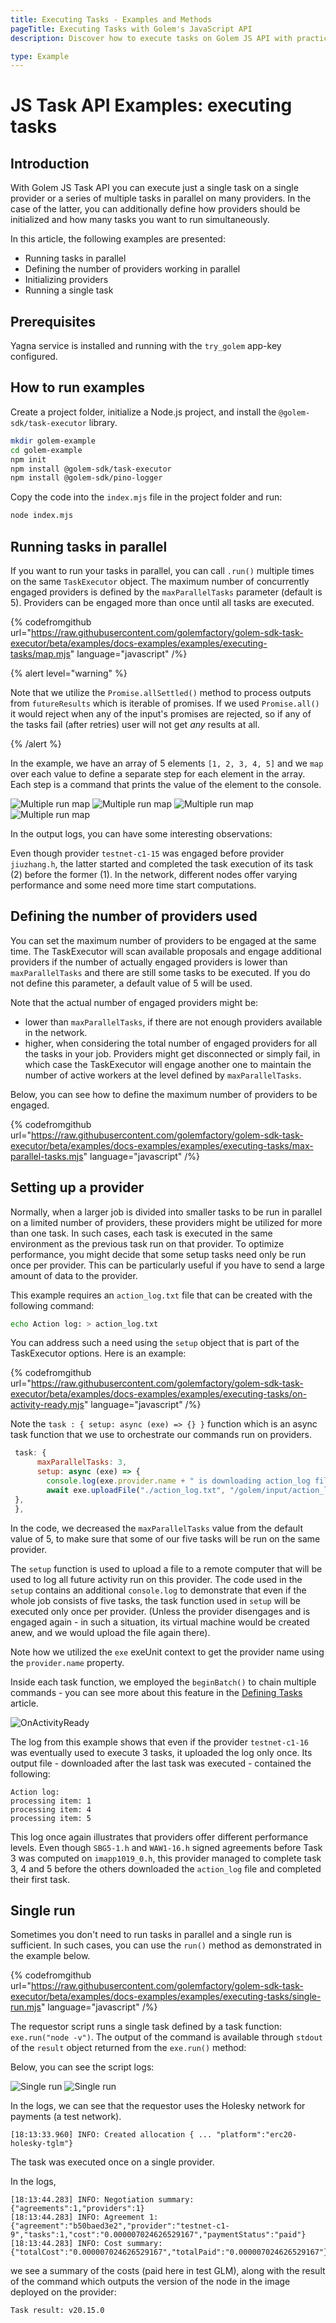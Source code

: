 ```yaml
---
title: Executing Tasks - Examples and Methods
pageTitle: Executing Tasks with Golem's JavaScript API
description: Discover how to execute tasks on Golem JS API with practical examples. Learn to run tasks in parallel, initialize providers, and handle single task executions efficiently. Ideal for Node.js developers using Golem network.

type: Example
---
```


# JS Task API Examples: executing tasks

## Introduction

With Golem JS Task API you can execute just a single task on a single provider or a series of multiple tasks in parallel on many providers. In the case of the latter, you can additionally define how providers should be initialized and how many tasks you want to run simultaneously.

In this article, the following examples are presented:

- Running tasks in parallel
- Defining the number of providers working in parallel
- Initializing providers
- Running a single task

## Prerequisites

Yagna service is installed and running with the `try_golem` app-key configured.

## How to run examples

Create a project folder, initialize a Node.js project, and install the `@golem-sdk/task-executor` library.

```bash
mkdir golem-example
cd golem-example
npm init
npm install @golem-sdk/task-executor
npm install @golem-sdk/pino-logger
```

Copy the code into the `index.mjs` file in the project folder and run:

```bash
node index.mjs
```

## Running tasks in parallel

If you want to run your tasks in parallel, you can call `.run()` multiple times on the same `TaskExecutor` object. The maximum number of concurrently engaged providers is defined by the `maxParallelTasks` parameter (default is 5). Providers can be engaged more than once until all tasks are executed.

{% codefromgithub url="https://raw.githubusercontent.com/golemfactory/golem-sdk-task-executor/beta/examples/docs-examples/examples/executing-tasks/map.mjs" language="javascript" /%}

{% alert level="warning" %}

Note that we utilize the `Promise.allSettled()` method to process outputs from `futureResults` which is iterable of promises. If we used `Promise.all()` it would reject when any of the input's promises are rejected, so if any of the tasks fail (after retries) user will not get _any_ results at all.

{% /alert %}

In the example, we have an array of 5 elements `[1, 2, 3, 4, 5]` and we `map` over each value to define a separate step for each element in the array. Each step is a command that prints the value of the element to the console.

![Multiple run map](/te/map_log_1.png)
![Multiple run map](/te/map_log_2.png)
![Multiple run map](/te/map_log_3.png)
![Multiple run map](/te/map_log_4.png)

In the output logs, you can have some interesting observations:

Even though provider `testnet-c1-15` was engaged before provider `jiuzhang.h`, the latter started and completed the task execution of its task (2) before the former (1). In the network, different nodes offer varying performance and some need more time start computations.

## Defining the number of providers used

You can set the maximum number of providers to be engaged at the same time. The TaskExecutor will scan available proposals and engage additional providers if the number of actually engaged providers is lower than `maxParallelTasks` and there are still some tasks to be executed.
If you do not define this parameter, a default value of 5 will be used.

Note that the actual number of engaged providers might be:

- lower than `maxParallelTasks`, if there are not enough providers available in the network.
- higher, when considering the total number of engaged providers for all the tasks in your job. Providers might get disconnected or simply fail, in which case the TaskExecutor will engage another one to maintain the number of active workers at the level defined by `maxParallelTasks`.

Below, you can see how to define the maximum number of providers to be engaged.

{% codefromgithub url="https://raw.githubusercontent.com/golemfactory/golem-sdk-task-executor/beta/examples/docs-examples/examples/executing-tasks/max-parallel-tasks.mjs" language="javascript" /%}

## Setting up a provider

Normally, when a larger job is divided into smaller tasks to be run in parallel on a limited number of providers, these providers might be utilized for more than one task. In such cases, each task is executed in the same environment as the previous task run on that provider. To optimize performance, you might decide that some setup tasks need only be run once per provider. This can be particularly useful if you have to send a large amount of data to the provider.

This example requires an `action_log.txt` file that can be created with the following command:

```bash
echo Action log: > action_log.txt
```

You can address such a need using the `setup` object that is part of the TaskExecutor options. Here is an example:

{% codefromgithub url="https://raw.githubusercontent.com/golemfactory/golem-sdk-task-executor/beta/examples/docs-examples/examples/executing-tasks/on-activity-ready.mjs" language="javascript" /%}

Note the `task : { setup: async (exe) => {} }` function which is an async task function that we use to orchestrate our commands run on providers.

```js
 task: {
      maxParallelTasks: 3,
      setup: async (exe) => {
        console.log(exe.provider.name + " is downloading action_log file");
        await exe.uploadFile("./action_log.txt", "/golem/input/action_log.txt");
 },
 },
```

In the code, we decreased the `maxParallelTasks` value from the default value of 5, to make sure that some of our five tasks will be run on the same provider.

The `setup` function is used to upload a file to a remote computer that will be used to log all future activity run on this provider. The code used in the `setup` contains an additional `console.log` to demonstrate that even if the whole job consists of five tasks, the task function used in `setup` will be executed only once per provider. (Unless the provider disengages and is engaged again - in such a situation, its virtual machine would be created anew, and we would upload the file again there).

Note how we utilized the `exe` exeUnit context to get the provider name using the `provider.name` property.

Inside each task function, we employed the `beginBatch()` to chain multiple commands - you can see more about this feature in the [Defining Tasks](/docs/creators/javascript/examples/composing-tasks) article.

<!-- bug noticed in the logs, start -->

![OnActivityReady](/onactivityready.png)

The log from this example shows that even if the provider `testnet-c1-16` was eventually
used to execute 3 tasks, it uploaded the log only once. Its output file - downloaded after the last task was executed - contained the following:

```
Action log:
processing item: 1
processing item: 4
processing item: 5
```

This log once again illustrates that providers offer different performance levels. Even though `SBG5-1.h` and `WAW1-16.h` signed agreements before Task 3 was computed on `imapp1019_0.h`, this provider managed to complete task 3, 4 and 5 before the others downloaded the `action_log` file and completed their first task.

<!-- bug noticed in the logs, end  -->

## Single run

Sometimes you don't need to run tasks in parallel and a single run is sufficient. In such cases, you can use the `run()` method as demonstrated in the example below.

{% codefromgithub url="https://raw.githubusercontent.com/golemfactory/golem-sdk-task-executor/beta/examples/docs-examples/examples/executing-tasks/single-run.mjs" language="javascript" /%}

The requestor script runs a single task defined by a task function: `exe.run("node -v")`. The output of the command is available through `stdout` of the `result` object returned from the `exe.run()` method:

Below, you can see the script logs:

![Single run](/te/run_log_1.png 'Requestor script output logs')
![Single run](/te/run_log_2.png 'Requestor script output logs')

In the logs, we can see that the requestor uses the Holesky network for payments (a test network).

```
[18:13:33.960] INFO: Created allocation { ... "platform":"erc20-holesky-tglm"}
```

The task was executed once on a single provider.

In the logs,

```
[18:13:44.283] INFO: Negotiation summary: {"agreements":1,"providers":1}
[18:13:44.283] INFO: Agreement 1: {"agreement":"b50baed3e2","provider":"testnet-c1-9","tasks":1,"cost":"0.000007024626529167","paymentStatus":"paid"}
[18:13:44.283] INFO: Cost summary: {"totalCost":"0.000007024626529167","totalPaid":"0.000007024626529167"}

```

we see a summary of the costs (paid here in test GLM), along with the result of the command which outputs the version of the node in the image deployed on the provider:

```
Task result: v20.15.0
```
